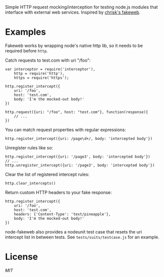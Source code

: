 Simple HTTP request mocking/interception for testing node.js modules that interface with external web services. Inspired by [chrisk's fakeweb][1].

# Examples

Fakeweb works by wrapping node's native http lib, so it needs to be required before ```http```.

Catch requests to test.com with uri "/foo":

    var interceptor = require('interceptor'),
        http = require('http'),
        https = require('https');

    http.register_intercept({
        uri: '/foo', 
        host: 'test.com',
        body: 'I'm the mocked-out body!'
    })

    http.request({uri: "/foo", host: "test.com"}, function(response){
        // ...
    })

You can match request properties with regular expressions:

    http.register_intercept({uri: /page\d+/, body: 'intercepted body'})

Unregister rules like so:

    http.register_intercept({uri: '/page3', body: 'intercepted body'})
    // ...
    http.unregister_intercept({uri: '/page3', body: 'intercepted body'})

Clear the list of registered intercept rules:

    http.clear_intercepts()

Return custom HTTP headers to your fake response:

    http.register_intercept({
        uri: '/foo', 
        host: 'test.com',
        headers: {'Content-Type': 'text/pineapple'},
        body: 'I'm the mocked-out body!'
    })

node-fakeweb also provides a nodeunit test case that resets the uri intercept list in between tests. See ```tests/suits/testcase.js``` for an example.

[1]: https://github.com/thegreatape/node-fakeweb

# License

*MIT*

